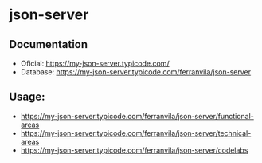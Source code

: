 # json-server

## Documentation

- Oficial: https://my-json-server.typicode.com/
- Database: https://my-json-server.typicode.com/ferranvila/json-server

## Usage: 

- https://my-json-server.typicode.com/ferranvila/json-server/functional-areas
- https://my-json-server.typicode.com/ferranvila/json-server/technical-areas
- https://my-json-server.typicode.com/ferranvila/json-server/codelabs
